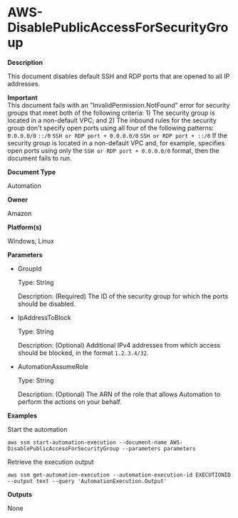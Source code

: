 # AWS\-DisablePublicAccessForSecurityGroup<a name="automation-aws-disablepublicaccessforsecuritygroup"></a>

 **Description** 

This document disables default SSH and RDP ports that are opened to all IP addresses\.

**Important**  
This document fails with an "InvalidPermission\.NotFound" error for security groups that meet both of the following criteria: 1\) The security group is located in a non\-default VPC; and 2\) The inbound rules for the security group don't specify open ports using all four of the following patterns:   
`0.0.0.0/0`
`::/0`
`SSH or RDP port + 0.0.0.0/0`
`SSH or RDP port + ::/0`
If the security group is located in a non\-default VPC and, for example, specifies open ports using only the `SSH or RDP port + 0.0.0.0/0` format, then the document fails to run\. 

 **Document Type** 

Automation

 **Owner** 

Amazon

 **Platform\(s\)** 

Windows, Linux

 **Parameters** 
+ GroupId

  Type: String

  Description: \(Required\) The ID of the security group for which the ports should be disabled\.
+ IpAddressToBlock

  Type: String

  Description: \(Optional\) Additional IPv4 addresses from which access should be blocked, in the format `1.2.3.4/32`\.
+ AutomationAssumeRole

  Type: String

  Description: \(Optional\) The ARN of the role that allows Automation to perform the actions on your behalf\.

 **Examples** 

Start the automation

```
aws ssm start-automation-execution --document-name AWS-DisablePublicAccessForSecurityGroup --parameters parameters
```

Retrieve the execution output

```
aws ssm get-automation-execution --automation-execution-id EXECUTIONID --output text --query 'AutomationExecution.Output'
```

 **Outputs** 

None
